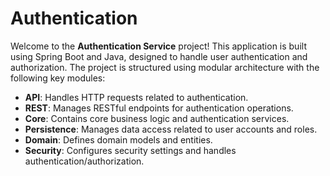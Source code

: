 # Authentication

Welcome to the **Authentication Service** project! This application is built using Spring Boot and Java, designed to handle user authentication and authorization. The project is structured using modular architecture with the following key modules:

- **API**: Handles HTTP requests related to authentication.
- **REST**: Manages RESTful endpoints for authentication operations.
- **Core**: Contains core business logic and authentication services.
- **Persistence**: Manages data access related to user accounts and roles.
- **Domain**: Defines domain models and entities.
- **Security**: Configures security settings and handles authentication/authorization.

